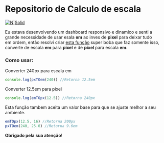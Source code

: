 # Repositorio de Calculo de escala

[![N|Solid](https://i.imgur.com/mF9AKO0.png)](https://www.paypal.com/cgi-bin/webscr?cmd=_donations&business=fabinhoec2210@gmail.com&item_name=F%C3%A1bio&currency_code=BRL)


Eu estava desenvolvendo um dashboard responsivo e dinamico e senti a grande necessidade de usar esala **em** ao inves de **pixel** para deixar tudo em ordem, então resolvi criar [esta função](/PxConvert.js) super boba que faz somente isso, converte de escala **em** para **pixel** e de **pixel** para escala **em**.

### Como usar:
Converter 240px para escala em
```js
console.log(pxTOem(240)) //Retorna 12.5em
```


Converter 12.5em para pixel
```js
console.log(emTOpx(12.5)) //Retorna 240px
```


Esta função tambem aceita um valor base para que se ajuste melhor a seu ambiente.
```js
emTOpx(12.5, 16) //Retorna 200px
pxTOem(240, 25.0) //Retorna 9.6em
```

**Obrigado pela sua atenção!**

